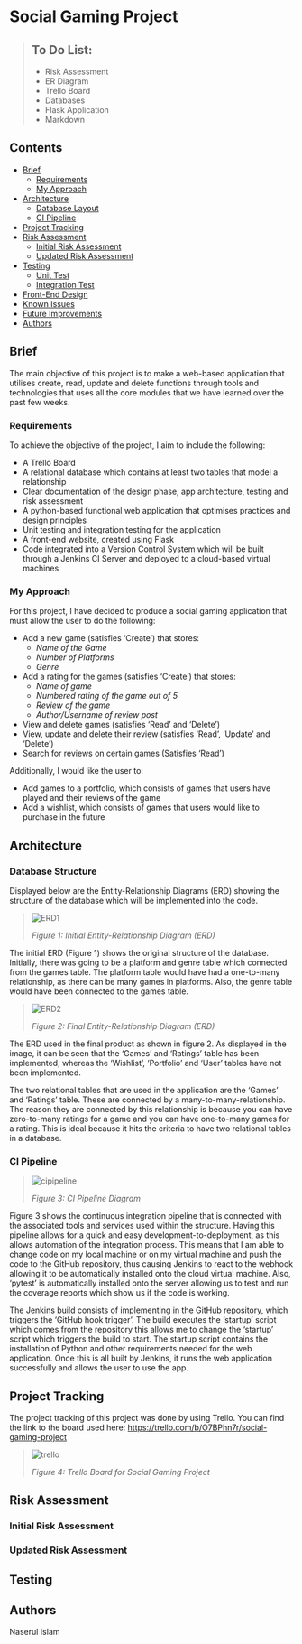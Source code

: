 # Social Gaming Project
> ## To Do List:
> * Risk Assessment
> * ER Diagram
> * Trello Board
> * Databases
> * Flask Application
> * Markdown
## Contents
* [Brief](#brief)
    * [Requirements](#requirements)
    * [My Approach](#my-approach)
* [Architecture](#architecture)
    * [Database Layout](#database-layout)
    * [CI Pipeline](#ci-pipeline)
* [Project Tracking](#project-tracking)
* [Risk Assessment](#risk-assessment)
    * [Initial Risk Assessment](#initial-risk-assessment)
    * [Updated Risk Assessment](#updated-risk-assessment)
* [Testing](#testing)
    * [Unit Test](#unit-test)
    * [Integration Test](#integrartion-test)
* [Front-End Design](#front-end-design)
* [Known Issues](#known-issues)
* [Future Improvements](#future-improvements)
* [Authors](#authors)

## Brief

The main objective of this project is to make a web-based application that utilises create, read, update and delete functions through tools and technologies that uses all the core modules that we have learned over the past few weeks.

### Requirements

To achieve the objective of the project, I aim to include the following:
* A Trello Board
* A relational database which contains at least two tables that model a relationship
* Clear documentation of the design phase, app architecture, testing and risk assessment
* A python-based functional web application that optimises practices and design principles
* Unit testing and integration testing for the application
* A front-end website, created using Flask
* Code integrated into a Version Control System which will be built through a Jenkins CI Server and deployed to a cloud-based virtual machines

### My Approach

For this project, I have decided to produce a social gaming application that must allow the user to do the following:
* Add a new game (satisfies ‘Create’) that stores:
	* *Name of the Game*
	* *Number of Platforms*
	* *Genre*
* Add a rating for the games (satisfies ‘Create’) that stores:
	* *Name of game*
	* *Numbered rating of the game out of 5*
	* *Review of the game*
	* *Author/Username of review post*
* View and delete games (satisfies ‘Read’ and ‘Delete’)
* View, update and delete their review (satisfies ‘Read’, ‘Update’ and ‘Delete’)
* Search for reviews on certain games (Satisfies ‘Read’)

Additionally, I would like the user to:
* Add games to a portfolio, which consists of games that users have played and their reviews of the game
* Add a wishlist, which consists of games that users would like to purchase in the future

## Architecture

### Database Structure

Displayed below are the Entity-Relationship Diagrams (ERD) showing the structure of the database which will be implemented into the code.

>![ERD1][erd1]
>
> *Figure 1: Initial Entity-Relationship Diagram (ERD)*

The initial ERD (Figure 1) shows the original structure of the database. Initially, there was going to be a platform and genre table which connected from the games table. The platform table would have had a one-to-many relationship, as there can be many games in platforms. Also, the genre table would have been connected to the games table. 


>![ERD2][erd2]
>
> *Figure 2: Final Entity-Relationship Diagram (ERD)*

The ERD used in the final product as shown in figure 2. As displayed in the image, it can be seen that the ‘Games’ and ‘Ratings’ table has been implemented, whereas the ‘Wishlist’, ‘Portfolio’ and ‘User’ tables have not been implemented.  

The two relational tables that are used in the application are the ‘Games’ and ‘Ratings’ table. These are connected by a many-to-many-relationship. The reason they are connected by this relationship is because you can have zero-to-many ratings for a game and you can have one-to-many games for a rating. This is ideal because it hits the criteria to have two relational tables in a database. 

### CI Pipeline

>![cipipeline][ci-pip]
>
> *Figure 3: CI Pipeline Diagram*

Figure 3 shows the continuous integration pipeline that is connected with the associated tools and services used within the structure. Having this pipeline allows for a quick and easy development-to-deployment, as this allows automation of the integration process. This means that I am able to change code on my local machine or on my virtual machine and push the code to the GitHub repository, thus causing Jenkins to react to the webhook allowing it to be automatically installed onto the cloud virtual machine. Also, ‘pytest’ is automatically installed onto the server allowing us to test and run the coverage reports which show us if the code is working.

The Jenkins build consists of implementing in the GitHub repository, which triggers the ‘GitHub hook trigger’. The build executes the ‘startup’ script which comes from the repository this allows me to change the ‘startup’ script which triggers the build to start. The startup script contains the installation of Python and other requirements needed for the web application. Once this is all built by Jenkins, it runs the web application successfully and allows the user to use the app. 

## Project Tracking
The project tracking of this project was done by using Trello. You can find the link to the board used here: https://trello.com/b/O7BPhn7r/social-gaming-project
>![trello][tboard]
>
> *Figure 4: Trello Board for Social Gaming Project*

## Risk Assessment
### Initial Risk Assessment
### Updated Risk Assessment

## Testing
## Authors
Naserul Islam

[erd1]: https://imgur.com/XzTXPzK.png
[erd2]: https://imgur.com/Cxgs7oy.png
[ci-pip]: https://imgur.com/Utv5RPp.png
[tboard]: https://imgur.com/RT0KHAd.png